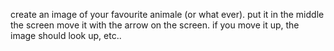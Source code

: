 create an image of your favourite animale (or what ever).
put it in the middle the screen
move it with the arrow on the screen.
if you move it up, the image should look up, etc..